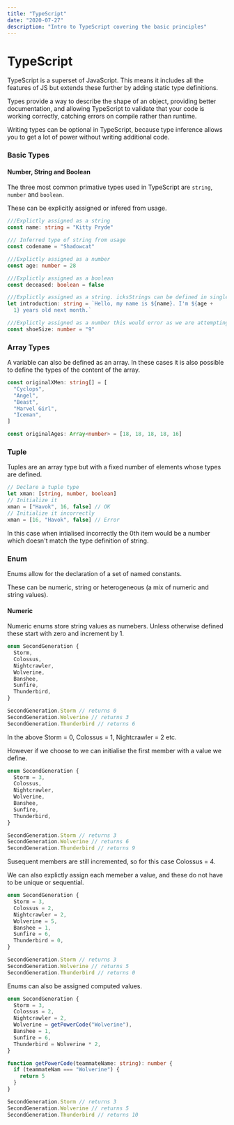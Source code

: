 ```yaml
---
title: "TypeScript"
date: "2020-07-27"
description: "Intro to TypeScript covering the basic principles"
---
```


# TypeScript

TypeScript is a superset of JavaScript. This means it includes all the features of JS but extends these further by adding static type definitions.

Types provide a way to describe the shape of an object, providing better documentation, and allowing TypeScript to validate that your code is working correctly, catching errors on compile rather than runtime.

Writing types can be optional in TypeScript, because type inference allows you to get a lot of power without writing additional code.

### Basic Types

#### Number, String and Boolean

The three most common primative types used in TypeScript are `string`, `number` and `boolean`.

These can be explicitly assigned or infered from usage.

```ts
///Explictly assigned as a string
const name: string = "Kitty Pryde"

/// Inferred type of string from usage
const codename = "Shadowcat"

///Explictly assigned as a number
const age: number = 28

///Explictly assigned as a boolean
const deceased: boolean = false

///Explictly assigned as a string. icksStrings can be defined in single or double quotes or backticks. Within a template string embedded expressions are fine.
let introduction: string = `Hello, my name is ${name}. I'm ${age +
  1} years old next month.`

///Explictly assigned as a number this would error as we are attempting to assign this to a string
const shoeSize: number = "9"
```

### Array Types

A variable can also be defined as an array. In these cases it is also possible to define the types of the content of the array.

```ts
const originalXMen: string[] = [
  "Cyclops",
  "Angel",
  "Beast",
  "Marvel Girl",
  "Iceman",
]

const originalAges: Array<number> = [18, 18, 18, 18, 16]
```

### Tuple

Tuples are an array type but with a fixed number of elements whose types are defined.

```ts
// Declare a tuple type
let xman: [string, number, boolean]
// Initialize it
xman = ["Havok", 16, false] // OK
// Initialize it incorrectly
xman = [16, "Havok", false] // Error
```

In this case when intialised incorrectly the 0th item would be a number which doesn't match the type definition of string.

### Enum

Enums allow for the declaration of a set of named constants.

These can be numeric, string or heterogeneous (a mix of numeric and string values).

#### Numeric

Numeric enums store string values as numebers. Unless otherwise defined these start with zero and increment by 1.

```ts
enum SecondGeneration {
  Storm,
  Colossus,
  Nightcrawler,
  Wolverine,
  Banshee,
  Sunfire,
  Thunderbird,
}

SecondGeneration.Storm // returns 0
SecondGeneration.Wolverine // returns 3
SecondGeneration.Thunderbird // returns 6
```

In the above Storm = 0, Colossus = 1, Nightcrawler = 2 etc.

However if we choose to we can initialise the first member with a value we define.

```ts
enum SecondGeneration {
  Storm = 3,
  Colossus,
  Nightcrawler,
  Wolverine,
  Banshee,
  Sunfire,
  Thunderbird,
}

SecondGeneration.Storm // returns 3
SecondGeneration.Wolverine // returns 6
SecondGeneration.Thunderbird // returns 9
```

Susequent members are still incremented, so for this case Colossus = 4.

We can also explictly assign each memeber a value, and these do not have to be unique or sequential.

```ts
enum SecondGeneration {
  Storm = 3,
  Colossus = 2,
  Nightcrawler = 2,
  Wolverine = 5,
  Banshee = 1,
  Sunfire = 6,
  Thunderbird = 0,
}

SecondGeneration.Storm // returns 3
SecondGeneration.Wolverine // returns 5
SecondGeneration.Thunderbird // returns 0
```

Enums can also be assigned computed values.

```ts
enum SecondGeneration {
  Storm = 3,
  Colossus = 2,
  Nightcrawler = 2,
  Wolverine = getPowerCode("Wolverine"),
  Banshee = 1,
  Sunfire = 6,
  Thunderbird = Wolverine * 2,
}

function getPowerCode(teammateName: string): number {
  if (teammateNam === "Wolverine") {
    return 5
  }
}

SecondGeneration.Storm // returns 3
SecondGeneration.Wolverine // returns 5
SecondGeneration.Thunderbird // returns 10
```
